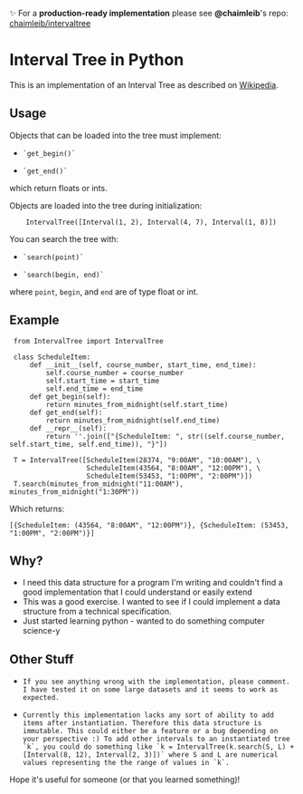 ✨ For a **production-ready implementation** please see **@chaimleib**'s repo: [chaimleib/intervaltree](https://github.com/chaimleib/intervaltree)


Interval Tree in Python
=================


This is an implementation of an Interval Tree as described on [Wikipedia](http://en.wikipedia.org/wiki/Interval_tree).

Usage
---------

Objects that can be loaded into the tree must implement:

-     `get_begin()`
-     `get_end()`

which return floats or ints.



Objects are loaded into the tree during initialization:

        IntervalTree([Interval(1, 2), Interval(4, 7), Interval(1, 8)])

You can search the tree with:

-     `search(point)`
-     `search(begin, end)`

where `point`, `begin`, and `end` are of type float or int.


Example
---------


     from IntervalTree import IntervalTree

     class ScheduleItem:
         def __init__(self, course_number, start_time, end_time):
             self.course_number = course_number
             self.start_time = start_time
             self.end_time = end_time
         def get_begin(self):
             return minutes_from_midnight(self.start_time)
         def get_end(self):
             return minutes_from_midnight(self.end_time)
         def __repr__(self):
             return ''.join(["{ScheduleItem: ", str((self.course_number, self.start_time, self.end_time)), "}"])

     T = IntervalTree([ScheduleItem(28374, "9:00AM", "10:00AM"), \
                       ScheduleItem(43564, "8:00AM", "12:00PM"), \
                       ScheduleItem(53453, "1:00PM", "2:00PM")])
     T.search(minutes_from_midnight("11:00AM"), minutes_from_midnight("1:30PM"))

Which returns:

    [{ScheduleItem: (43564, "8:00AM", "12:00PM")}, {ScheduleItem: (53453, "1:00PM", "2:00PM")}]


Why?
--------

-    I need this data structure for a program I'm writing and couldn't find a good implementation that I could understand or easily extend
-    This was a good exercise. I wanted to see if I could implement a data structure from a technical specification.
-    Just started learning python - wanted to do something computer science-y


Other Stuff
-----------
-     If you see anything wrong with the implementation, please comment. I have tested it on some large datasets and it seems to work as expected.
-     Currently this implementation lacks any sort of ability to add items after instantiation. Therefore this data structure is immutable. This could either be a feature or a bug depending on your perspective :) To add other intervals to an instantiated tree `k`, you could do something like `k = IntervalTree(k.search(S, L) + [Interval(8, 12), Interval(2, 3)])` where S and L are numerical values representing the the range of values in `k`.


Hope it's useful for someone (or that you learned something)!
